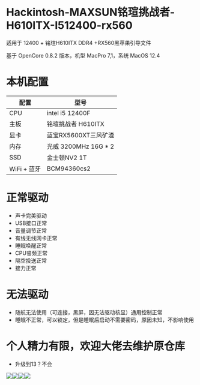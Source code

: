 # Hackintosh-MAXSUN铭瑄挑战者-H610ITX-I512400-rx560

适用于 12400 + 铭瑄H610ITX DDR4 +RX560黑苹果引导文件

基于 OpenCore 0.8.2 版本，机型 MacPro 7,1，系统 MacOS 12.4

# 本机配置

| 配置        | 型号                   |
|-----------|----------------------|
| CPU       | intel i5 12400F       |
| 主板        | 铭瑄挑战者 H610ITX        |
| 显卡        | 蓝宝RX5600XT三风矿渣              |
| 内存        | 光威  3200MHz 16G * 2 |
| SSD       | 金士顿NV2 1T          |
| WiFi + 蓝牙 | BCM94360cs2          |

# 正常驱动
* 声卡完美驱动
* USB接口正常
* 音量调节正常
* 有线无线网卡正常
* 睡眠唤醒正常
* CPU睿频正常
* 隔空投送正常
* 接力正常

# 无法驱动
* 随航无法使用（可连接，黑屏，因无法驱动核显）通用控制正常
* 睡眠不正常，可以锁定，但是睡眠后启动不需要密码，原因未知，不影响使用


# 个人精力有限，欢迎大佬去维护原仓库
* 升级到13？不会

![](1.png)![](2.png)![](3.png)![](4.png)


